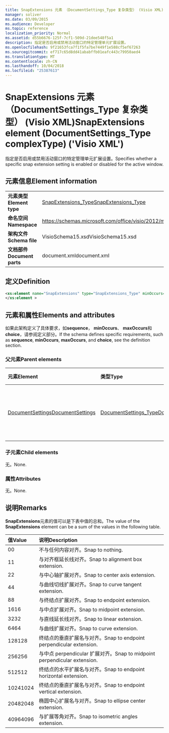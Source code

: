 ```yaml
---
title: SnapExtensions 元素 （DocumentSettings_Type 复杂类型） (Visio XML)
manager: soliver
ms.date: 03/09/2015
ms.audience: Developer
ms.topic: reference
localization_priority: Normal
ms.assetid: d55b6676-125f-7cf1-509d-21dee548f5a1
description: 指定是否启用或禁用活动窗口的特定管理单元扩展设置。
ms.openlocfilehash: 9f21653fca7f1f5fa7be7449f1e588cf5ef67263
ms.sourcegitcommit: ef717c65d8dd41ababffb01eafc443c79950aed4
ms.translationtype: MT
ms.contentlocale: zh-CN
ms.lasthandoff: 10/04/2018
ms.locfileid: "25387613"
---
```

# <a name="snapextensions-element-documentsettingstype-complextype-visio-xml"></a><span data-ttu-id="9a256-103">SnapExtensions 元素 （DocumentSettings_Type 复杂类型） (Visio XML)</span><span class="sxs-lookup"><span data-stu-id="9a256-103">SnapExtensions element (DocumentSettings_Type complexType) ('Visio XML')</span></span>

<span data-ttu-id="9a256-104">指定是否启用或禁用活动窗口的特定管理单元扩展设置。</span><span class="sxs-lookup"><span data-stu-id="9a256-104">Specifies whether a specific snap extension setting is enabled or disabled for the active window.</span></span> 
  
## <a name="element-information"></a><span data-ttu-id="9a256-105">元素信息</span><span class="sxs-lookup"><span data-stu-id="9a256-105">Element information</span></span>

|||
|:-----|:-----|
|<span data-ttu-id="9a256-106">**元素类型**</span><span class="sxs-lookup"><span data-stu-id="9a256-106">**Element type**</span></span> <br/> |[<span data-ttu-id="9a256-107">SnapExtensions_Type</span><span class="sxs-lookup"><span data-stu-id="9a256-107">SnapExtensions_Type</span></span>](snapextensions_type-complextypevisio-xml.md) <br/> |
|<span data-ttu-id="9a256-108">**命名空间**</span><span class="sxs-lookup"><span data-stu-id="9a256-108">**Namespace**</span></span> <br/> |https://schemas.microsoft.com/office/visio/2012/main  <br/> |
|<span data-ttu-id="9a256-109">**架构文件**</span><span class="sxs-lookup"><span data-stu-id="9a256-109">**Schema file**</span></span> <br/> |<span data-ttu-id="9a256-110">VisioSchema15.xsd</span><span class="sxs-lookup"><span data-stu-id="9a256-110">VisioSchema15.xsd</span></span>  <br/> |
|<span data-ttu-id="9a256-111">**文档部件**</span><span class="sxs-lookup"><span data-stu-id="9a256-111">**Document parts**</span></span> <br/> |<span data-ttu-id="9a256-112">document.xml</span><span class="sxs-lookup"><span data-stu-id="9a256-112">document.xml</span></span>  <br/> |
   
## <a name="definition"></a><span data-ttu-id="9a256-113">定义</span><span class="sxs-lookup"><span data-stu-id="9a256-113">Definition</span></span>

```XML
<xs:element name="SnapExtensions" type="SnapExtensions_Type" minOccurs="0" maxOccurs="1" >
</xs:element >
```

## <a name="elements-and-attributes"></a><span data-ttu-id="9a256-114">元素和属性</span><span class="sxs-lookup"><span data-stu-id="9a256-114">Elements and attributes</span></span>

<span data-ttu-id="9a256-115">如果此架构定义了具体要求，如**sequence**， **minOccurs**、 **maxOccurs**和**choice**，请参阅定义部分。</span><span class="sxs-lookup"><span data-stu-id="9a256-115">If the schema defines specific requirements, such as **sequence**, **minOccurs**, **maxOccurs**, and **choice**, see the definition section.</span></span> 
  
### <a name="parent-elements"></a><span data-ttu-id="9a256-116">父元素</span><span class="sxs-lookup"><span data-stu-id="9a256-116">Parent elements</span></span>

|<span data-ttu-id="9a256-117">**元素**</span><span class="sxs-lookup"><span data-stu-id="9a256-117">**Element**</span></span>|<span data-ttu-id="9a256-118">**类型**</span><span class="sxs-lookup"><span data-stu-id="9a256-118">**Type**</span></span>|<span data-ttu-id="9a256-119">**说明**</span><span class="sxs-lookup"><span data-stu-id="9a256-119">**Description**</span></span>|
|:-----|:-----|:-----|
|[<span data-ttu-id="9a256-120">DocumentSettings</span><span class="sxs-lookup"><span data-stu-id="9a256-120">DocumentSettings</span></span>](documentsettings-element-visiodocument_type-complextypevisio-xml.md) <br/> |[<span data-ttu-id="9a256-121">DocumentSettings_Type</span><span class="sxs-lookup"><span data-stu-id="9a256-121">DocumentSettings_Type</span></span>](documentsettings_type-complextypevisio-xml.md) <br/> |<span data-ttu-id="9a256-122">包含指定文档设置的元素。</span><span class="sxs-lookup"><span data-stu-id="9a256-122">Contains elements that specify document settings.</span></span>  <br/> |
   
### <a name="child-elements"></a><span data-ttu-id="9a256-123">子元素</span><span class="sxs-lookup"><span data-stu-id="9a256-123">Child elements</span></span>

<span data-ttu-id="9a256-124">无。</span><span class="sxs-lookup"><span data-stu-id="9a256-124">None.</span></span>
  
### <a name="attributes"></a><span data-ttu-id="9a256-125">属性</span><span class="sxs-lookup"><span data-stu-id="9a256-125">Attributes</span></span>

<span data-ttu-id="9a256-126">无。</span><span class="sxs-lookup"><span data-stu-id="9a256-126">None.</span></span>
  
## <a name="remarks"></a><span data-ttu-id="9a256-127">说明</span><span class="sxs-lookup"><span data-stu-id="9a256-127">Remarks</span></span>

<span data-ttu-id="9a256-128">**SnapExtensions**元素的值可以是下表中值的总和。</span><span class="sxs-lookup"><span data-stu-id="9a256-128">The value of the **SnapExtensions** element can be a sum of the values in the following table.</span></span> 
  
|<span data-ttu-id="9a256-129">**值**</span><span class="sxs-lookup"><span data-stu-id="9a256-129">**Value**</span></span>|<span data-ttu-id="9a256-130">**说明**</span><span class="sxs-lookup"><span data-stu-id="9a256-130">**Description**</span></span>|
|:-----|:-----|
|<span data-ttu-id="9a256-131">0</span><span class="sxs-lookup"><span data-stu-id="9a256-131">0</span></span>  <br/> |<span data-ttu-id="9a256-132">不与任何内容对齐。</span><span class="sxs-lookup"><span data-stu-id="9a256-132">Snap to nothing.</span></span>  <br/> |
|<span data-ttu-id="9a256-133">1</span><span class="sxs-lookup"><span data-stu-id="9a256-133">1</span></span>  <br/> |<span data-ttu-id="9a256-134">与对齐框延长线对齐。</span><span class="sxs-lookup"><span data-stu-id="9a256-134">Snap to alignment box extension.</span></span>  <br/> |
|<span data-ttu-id="9a256-135">2</span><span class="sxs-lookup"><span data-stu-id="9a256-135">2</span></span>  <br/> |<span data-ttu-id="9a256-136">与中心轴扩展对齐。</span><span class="sxs-lookup"><span data-stu-id="9a256-136">Snap to center axis extension.</span></span>  <br/> |
|<span data-ttu-id="9a256-137">4</span><span class="sxs-lookup"><span data-stu-id="9a256-137">4</span></span>  <br/> |<span data-ttu-id="9a256-138">与曲线切线扩展对齐。</span><span class="sxs-lookup"><span data-stu-id="9a256-138">Snap to curve tangent extension.</span></span>  <br/> |
|<span data-ttu-id="9a256-139">8</span><span class="sxs-lookup"><span data-stu-id="9a256-139">8</span></span>  <br/> |<span data-ttu-id="9a256-140">与终结点扩展对齐。</span><span class="sxs-lookup"><span data-stu-id="9a256-140">Snap to endpoint extension.</span></span>  <br/> |
|<span data-ttu-id="9a256-141">16</span><span class="sxs-lookup"><span data-stu-id="9a256-141">16</span></span>  <br/> |<span data-ttu-id="9a256-142">与中点扩展对齐。</span><span class="sxs-lookup"><span data-stu-id="9a256-142">Snap to midpoint extension.</span></span>  <br/> |
|<span data-ttu-id="9a256-143">32</span><span class="sxs-lookup"><span data-stu-id="9a256-143">32</span></span>  <br/> |<span data-ttu-id="9a256-144">与直线延长线对齐。</span><span class="sxs-lookup"><span data-stu-id="9a256-144">Snap to linear extension.</span></span>  <br/> |
|<span data-ttu-id="9a256-145">64</span><span class="sxs-lookup"><span data-stu-id="9a256-145">64</span></span>  <br/> |<span data-ttu-id="9a256-146">与曲线扩展对齐。</span><span class="sxs-lookup"><span data-stu-id="9a256-146">Snap to curve extension.</span></span>  <br/> |
|<span data-ttu-id="9a256-147">128</span><span class="sxs-lookup"><span data-stu-id="9a256-147">128</span></span>  <br/> |<span data-ttu-id="9a256-148">终结点的垂直扩展名与对齐。</span><span class="sxs-lookup"><span data-stu-id="9a256-148">Snap to endpoint perpendicular extension.</span></span>  <br/> |
|<span data-ttu-id="9a256-149">256</span><span class="sxs-lookup"><span data-stu-id="9a256-149">256</span></span>  <br/> |<span data-ttu-id="9a256-150">与中点 perpendicular 扩展对齐。</span><span class="sxs-lookup"><span data-stu-id="9a256-150">Snap to midpoint perpendicular extension.</span></span>  <br/> |
|<span data-ttu-id="9a256-151">512</span><span class="sxs-lookup"><span data-stu-id="9a256-151">512</span></span>  <br/> |<span data-ttu-id="9a256-152">终结点的水平扩展名与对齐。</span><span class="sxs-lookup"><span data-stu-id="9a256-152">Snap to endpoint horizontal extension.</span></span>  <br/> |
|<span data-ttu-id="9a256-153">1024</span><span class="sxs-lookup"><span data-stu-id="9a256-153">1024</span></span>  <br/> |<span data-ttu-id="9a256-154">终结点的垂直扩展名与对齐。</span><span class="sxs-lookup"><span data-stu-id="9a256-154">Snap to endpoint vertical extension.</span></span>  <br/> |
|<span data-ttu-id="9a256-155">2048</span><span class="sxs-lookup"><span data-stu-id="9a256-155">2048</span></span>  <br/> |<span data-ttu-id="9a256-156">椭圆中心扩展名与对齐。</span><span class="sxs-lookup"><span data-stu-id="9a256-156">Snap to ellipse center extension.</span></span>  <br/> |
|<span data-ttu-id="9a256-157">4096</span><span class="sxs-lookup"><span data-stu-id="9a256-157">4096</span></span>  <br/> |<span data-ttu-id="9a256-158">与扩展等角对齐。</span><span class="sxs-lookup"><span data-stu-id="9a256-158">Snap to isometric angles extension.</span></span>  <br/> |
   

